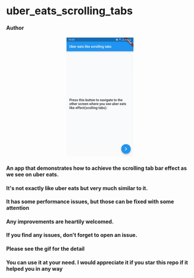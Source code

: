 # uber_eats_scrolling_tabs
#### Author
<p align="center">
  <kbd>
<img src="./assets/demo.gif"></img>
  </kbd>
</p>

#### An app that demonstrates how to achieve the scrolling tab bar effect as we see on uber eats.
#### It's not exactly like uber eats but very much similar to it.
#### It has some performance issues, but those can be fixed with some attention
#### Any improvements are heartily welcomed.
#### If you find any issues, don't forget to open an issue.
#### Please see the gif for the detail


#### You can use it at your need. I  would appreciate it if you star this repo if it helped you in any way
